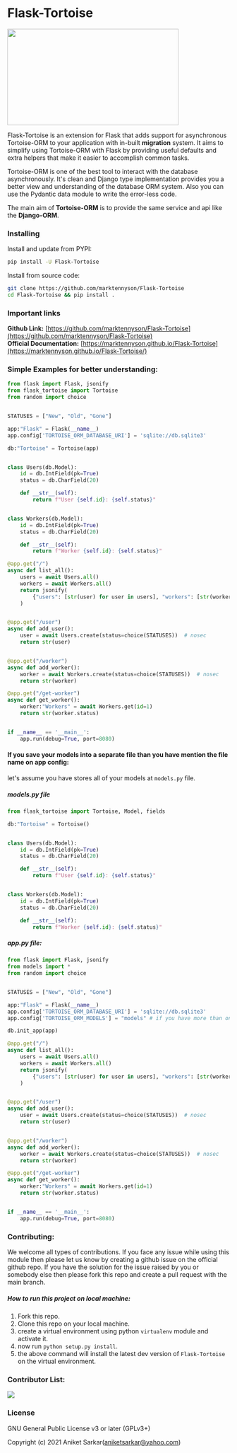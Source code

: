 # Flask-Tortoise

<img src="https://tortoise-orm.readthedocs.io/en/latest/_static/tortoise.png" height="218px" width="388px"></img>
 
 Flask-Tortoise is an extension for Flask that adds support for asynchronous Tortoise-ORM to your application with in-built __migration__ system. It aims to simplify using Tortoise-ORM with Flask by providing useful defaults and extra helpers that make it easier to accomplish common tasks.

Tortoise-ORM is one of the best tool to interact with the database asynchronously. It's clean and Django type implementation provides you a better view and understanding of the database ORM system. Also you can use the Pydantic data module to write the error-less code.

The main aim of __Tortoise-ORM__ is to provide the same service and api like the __Django-ORM__.

### Installing
Install and update from PYPI:
```bash
pip install -U Flask-Tortoise
```
Install from source code:
```bash
git clone https://github.com/marktennyson/Flask-Tortoise
cd Flask-Tortoise && pip install .
```

### Important links
__Github Link:__ [https://github.com/marktennyson/Flask-Tortoise](https://github.com/marktennyson/Flask-Tortoise)    
__Official Documentation:__ [https://marktennyson.github.io/Flask-Tortoise](https://marktennyson.github.io/Flask-Tortoise/)

### Simple Examples for better understanding:
```python
from flask import Flask, jsonify
from flask_tortoise import Tortoise
from random import choice


STATUSES = ["New", "Old", "Gone"]

app:"Flask" = Flask(__name__)
app.config['TORTOISE_ORM_DATABASE_URI'] = 'sqlite://db.sqlite3'

db:"Tortoise" = Tortoise(app)


class Users(db.Model):
    id = db.IntField(pk=True)
    status = db.CharField(20)

    def __str__(self):
        return f"User {self.id}: {self.status}"


class Workers(db.Model):
    id = db.IntField(pk=True)
    status = db.CharField(20)

    def __str__(self):
        return f"Worker {self.id}: {self.status}"

@app.get("/")
async def list_all():
    users = await Users.all()
    workers = await Workers.all()
    return jsonify(
        {"users": [str(user) for user in users], "workers": [str(worker) for worker in workers]}
    )


@app.get("/user")
async def add_user():
    user = await Users.create(status=choice(STATUSES))  # nosec
    return str(user)


@app.get("/worker")
async def add_worker():
    worker = await Workers.create(status=choice(STATUSES))  # nosec
    return str(worker)

@app.get("/get-worker")
async def get_worker():
    worker:"Workers" = await Workers.get(id=1)
    return str(worker.status)


if __name__ == '__main__':
    app.run(debug=True, port=8080)
```

#### If you save your models into a separate file than you have mention the file name on app config:

let's assume you have stores all of your models at `models.py` file.
##### models.py file
```python
from flask_tortoise import Tortoise, Model, fields

db:"Tortoise" = Tortoise()


class Users(db.Model):
    id = db.IntField(pk=True)
    status = db.CharField(20)

    def __str__(self):
        return f"User {self.id}: {self.status}"


class Workers(db.Model):
    id = db.IntField(pk=True)
    status = db.CharField(20)

    def __str__(self):
        return f"Worker {self.id}: {self.status}"
```

##### app.py file:
```python
from flask import Flask, jsonify
from models import *
from random import choice


STATUSES = ["New", "Old", "Gone"]

app:"Flask" = Flask(__name__)
app.config['TORTOISE_ORM_DATABASE_URI'] = 'sqlite://db.sqlite3'
app.config['TORTOISE_ORM_MODELS'] = "models" # if you have more than one models file then : ["models_1", "models_2", "models_3"]

db.init_app(app)

@app.get("/")
async def list_all():
    users = await Users.all()
    workers = await Workers.all()
    return jsonify(
        {"users": [str(user) for user in users], "workers": [str(worker) for worker in workers]}
    )


@app.get("/user")
async def add_user():
    user = await Users.create(status=choice(STATUSES))  # nosec
    return str(user)


@app.get("/worker")
async def add_worker():
    worker = await Workers.create(status=choice(STATUSES))  # nosec
    return str(worker)

@app.get("/get-worker")
async def get_worker():
    worker:"Workers" = await Workers.get(id=1)
    return str(worker.status)


if __name__ == '__main__':
    app.run(debug=True, port=8080)
```
### Contributing:
We welcome all types of contributions. If you face any issue while using this module then please let us know by creating a github issue on the official github repo. If you have the solution for the issue raised by you or somebody else then please fork this repo and create a pull request with the main branch.

##### How to run this project on local machine:
1. Fork this repo.
2. Clone this repo on your local machine.
3. create a virtual environment using python `virtualenv` module and activate it.
4. now run `python setup.py install`.
5. the above command will install the latest dev version of `Flask-Tortoise` on the virtual environment.

### Contributor List:
<a href="https://github.com/marktennyson/Flask-Tortoise/graphs/contributors">
  <img src="https://contrib.rocks/image?repo=marktennyson/Flask-Tortoise" />
</a>

### License

GNU General Public License v3 or later (GPLv3+)

Copyright (c) 2021 Aniket Sarkar(aniketsarkar@yahoo.com)